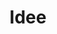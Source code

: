 ---
title: "Idee"
draft: false
# page title background image
bg_image: "images/backgrounds/page-title.jpg"
weight: 0
# type
---